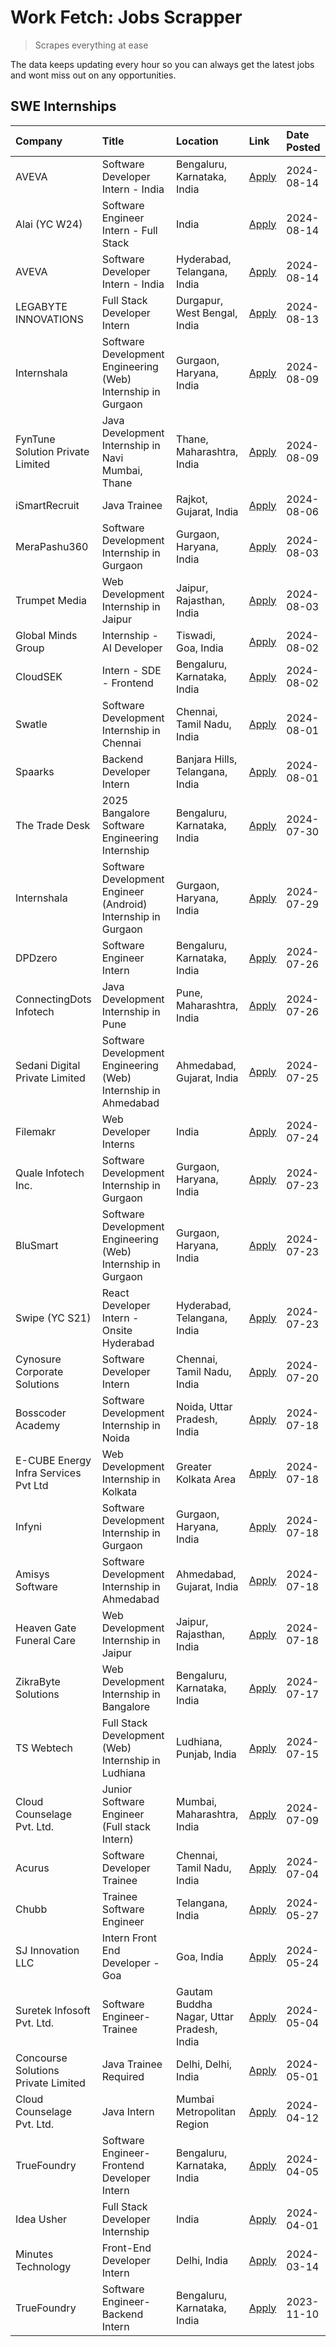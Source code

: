 # Work Fetch: Jobs Scrapper
> Scrapes everything at ease

The data keeps updating every hour so you can always get the latest jobs and wont miss out on any opportunities.

## SWE Internships
<!--START_SECTION:workfetch-->
| Company                              | Title                                                          | Location                                  | Link                                                                                                                                                                                                                                                                                               | Date Posted   |
|:-------------------------------------|:---------------------------------------------------------------|:------------------------------------------|:---------------------------------------------------------------------------------------------------------------------------------------------------------------------------------------------------------------------------------------------------------------------------------------------------|:--------------|
| AVEVA                                | Software Developer Intern - India                              | Bengaluru, Karnataka, India               | [Apply](https://in.linkedin.com/jobs/view/software-developer-intern-india-at-aveva-3998279987?position=27&pageNum=0&refId=%2BlM4sSvi%2BjX1EuJvqTgQ0w%3D%3D&trackingId=e7%2Fist2QHIzTHQH8hxjTMQ%3D%3D&trk=public_jobs_jserp-result_search-card)                                                     | 2024-08-14    |
| Alai (YC W24)                        | Software Engineer Intern - Full Stack                          | India                                     | [Apply](https://in.linkedin.com/jobs/view/software-engineer-intern-full-stack-at-alai-yc-w24-3999020617?position=46&pageNum=0&refId=%2BlM4sSvi%2BjX1EuJvqTgQ0w%3D%3D&trackingId=9OwX6C8dTFS%2BAUj60EUg%2BA%3D%3D&trk=public_jobs_jserp-result_search-card)                                         | 2024-08-14    |
| AVEVA                                | Software Developer Intern - India                              | Hyderabad, Telangana, India               | [Apply](https://in.linkedin.com/jobs/view/software-developer-intern-india-at-aveva-3998281598?position=58&pageNum=0&refId=%2BlM4sSvi%2BjX1EuJvqTgQ0w%3D%3D&trackingId=10geeWi97sejV6%2F8YL8F%2FA%3D%3D&trk=public_jobs_jserp-result_search-card)                                                   | 2024-08-14    |
| LEGABYTE INNOVATIONS                 | Full Stack Developer Intern                                    | Durgapur, West Bengal, India              | [Apply](https://in.linkedin.com/jobs/view/full-stack-developer-intern-at-legabyte-innovations-3999983087?position=57&pageNum=0&refId=%2BlM4sSvi%2BjX1EuJvqTgQ0w%3D%3D&trackingId=LL0KhyYuSf13jnUN0Xba5w%3D%3D&trk=public_jobs_jserp-result_search-card)                                            | 2024-08-13    |
| Internshala                          | Software Development Engineering (Web) Internship in Gurgaon   | Gurgaon, Haryana, India                   | [Apply](https://in.linkedin.com/jobs/view/software-development-engineering-web-internship-in-gurgaon-at-internshala-3997620471?position=2&pageNum=0&refId=%2BlM4sSvi%2BjX1EuJvqTgQ0w%3D%3D&trackingId=%2F8l2jYUEf9aJ3A2HjV8ohA%3D%3D&trk=public_jobs_jserp-result_search-card)                     | 2024-08-09    |
| FynTune Solution Private Limited     | Java Development Internship in Navi Mumbai, Thane              | Thane, Maharashtra, India                 | [Apply](https://in.linkedin.com/jobs/view/java-development-internship-in-navi-mumbai-thane-at-fyntune-solution-private-limited-3997619285?position=23&pageNum=0&refId=%2BlM4sSvi%2BjX1EuJvqTgQ0w%3D%3D&trackingId=%2F0DJGt8DvUhI5vYThwo7Qw%3D%3D&trk=public_jobs_jserp-result_search-card)         | 2024-08-09    |
| iSmartRecruit                        | Java Trainee                                                   | Rajkot, Gujarat, India                    | [Apply](https://in.linkedin.com/jobs/view/java-trainee-at-ismartrecruit-3992301825?position=51&pageNum=0&refId=%2BlM4sSvi%2BjX1EuJvqTgQ0w%3D%3D&trackingId=AYimPCk3oiEsjIc5qv0BOw%3D%3D&trk=public_jobs_jserp-result_search-card)                                                                  | 2024-08-06    |
| MeraPashu360                         | Software Development Internship in Gurgaon                     | Gurgaon, Haryana, India                   | [Apply](https://in.linkedin.com/jobs/view/software-development-internship-in-gurgaon-at-merapashu360-3992563331?position=14&pageNum=0&refId=%2BlM4sSvi%2BjX1EuJvqTgQ0w%3D%3D&trackingId=doUUWvw4khsZFb1xZZK7Xg%3D%3D&trk=public_jobs_jserp-result_search-card)                                     | 2024-08-03    |
| Trumpet Media                        | Web Development Internship in Jaipur                           | Jaipur, Rajasthan, India                  | [Apply](https://in.linkedin.com/jobs/view/web-development-internship-in-jaipur-at-trumpet-media-3992562628?position=41&pageNum=0&refId=%2BlM4sSvi%2BjX1EuJvqTgQ0w%3D%3D&trackingId=kc1lUxPxAXnLntOeoEih1Q%3D%3D&trk=public_jobs_jserp-result_search-card)                                          | 2024-08-03    |
| Global Minds Group                   | Internship - AI Developer                                      | Tiswadi, Goa, India                       | [Apply](https://in.linkedin.com/jobs/view/internship-ai-developer-at-global-minds-group-3991511404?position=24&pageNum=0&refId=%2BlM4sSvi%2BjX1EuJvqTgQ0w%3D%3D&trackingId=JUP%2F2xnC6fU88%2FiZD2SREQ%3D%3D&trk=public_jobs_jserp-result_search-card)                                              | 2024-08-02    |
| CloudSEK                             | Intern - SDE - Frontend                                        | Bengaluru, Karnataka, India               | [Apply](https://in.linkedin.com/jobs/view/intern-sde-frontend-at-cloudsek-3991574495?position=30&pageNum=0&refId=%2BlM4sSvi%2BjX1EuJvqTgQ0w%3D%3D&trackingId=hJv5V3GEJ7dXdPMP8Z6HLA%3D%3D&trk=public_jobs_jserp-result_search-card)                                                                | 2024-08-02    |
| Swatle                               | Software Development Internship in Chennai                     | Chennai, Tamil Nadu, India                | [Apply](https://in.linkedin.com/jobs/view/software-development-internship-in-chennai-at-swatle-3990246717?position=17&pageNum=0&refId=%2BlM4sSvi%2BjX1EuJvqTgQ0w%3D%3D&trackingId=d8cmSWTjS4%2BxjYq43PUIKQ%3D%3D&trk=public_jobs_jserp-result_search-card)                                         | 2024-08-01    |
| Spaarks                              | Backend Developer Intern                                       | Banjara Hills, Telangana, India           | [Apply](https://in.linkedin.com/jobs/view/backend-developer-intern-at-spaarks-3990226465?position=40&pageNum=0&refId=%2BlM4sSvi%2BjX1EuJvqTgQ0w%3D%3D&trackingId=FdILqmX94ZIkAuJl%2FNbzcA%3D%3D&trk=public_jobs_jserp-result_search-card)                                                          | 2024-08-01    |
| The Trade Desk                       | 2025 Bangalore Software Engineering Internship                 | Bengaluru, Karnataka, India               | [Apply](https://in.linkedin.com/jobs/view/2025-bangalore-software-engineering-internship-at-the-trade-desk-3987456531?position=5&pageNum=0&refId=%2BlM4sSvi%2BjX1EuJvqTgQ0w%3D%3D&trackingId=dt7FoTjN9o4MINuy6Xmrvg%3D%3D&trk=public_jobs_jserp-result_search-card)                                | 2024-07-30    |
| Internshala                          | Software Development Engineer (Android) Internship in Gurgaon  | Gurgaon, Haryana, India                   | [Apply](https://in.linkedin.com/jobs/view/software-development-engineer-android-internship-in-gurgaon-at-internshala-3987153031?position=48&pageNum=0&refId=%2BlM4sSvi%2BjX1EuJvqTgQ0w%3D%3D&trackingId=EBIaPIYYEajY274KlYRwvw%3D%3D&trk=public_jobs_jserp-result_search-card)                     | 2024-07-29    |
| DPDzero                              | Software Engineer Intern                                       | Bengaluru, Karnataka, India               | [Apply](https://in.linkedin.com/jobs/view/software-engineer-intern-at-dpdzero-3984918371?position=10&pageNum=0&refId=%2BlM4sSvi%2BjX1EuJvqTgQ0w%3D%3D&trackingId=eOx4%2F3MoFx2RBLCIS4%2F1sA%3D%3D&trk=public_jobs_jserp-result_search-card)                                                        | 2024-07-26    |
| ConnectingDots Infotech              | Java Development Internship in Pune                            | Pune, Maharashtra, India                  | [Apply](https://in.linkedin.com/jobs/view/java-development-internship-in-pune-at-connectingdots-infotech-3983314097?position=45&pageNum=0&refId=%2BlM4sSvi%2BjX1EuJvqTgQ0w%3D%3D&trackingId=W8bvksDZ6%2FQp87oHo%2BKHOQ%3D%3D&trk=public_jobs_jserp-result_search-card)                             | 2024-07-26    |
| Sedani Digital Private Limited       | Software Development Engineering (Web) Internship in Ahmedabad | Ahmedabad, Gujarat, India                 | [Apply](https://in.linkedin.com/jobs/view/software-development-engineering-web-internship-in-ahmedabad-at-sedani-digital-private-limited-3985017980?position=12&pageNum=0&refId=%2BlM4sSvi%2BjX1EuJvqTgQ0w%3D%3D&trackingId=xDo33IRRmVlwi2DtHDtfgw%3D%3D&trk=public_jobs_jserp-result_search-card) | 2024-07-25    |
| Filemakr                             | Web Developer Interns                                          | India                                     | [Apply](https://in.linkedin.com/jobs/view/web-developer-interns-at-filemakr-3981227003?position=52&pageNum=0&refId=%2BlM4sSvi%2BjX1EuJvqTgQ0w%3D%3D&trackingId=Bml16yK%2FD2YQ4RQVp5ohnQ%3D%3D&trk=public_jobs_jserp-result_search-card)                                                            | 2024-07-24    |
| Quale Infotech Inc.                  | Software Development Internship in Gurgaon                     | Gurgaon, Haryana, India                   | [Apply](https://in.linkedin.com/jobs/view/software-development-internship-in-gurgaon-at-quale-infotech-inc-3981372174?position=15&pageNum=0&refId=%2BlM4sSvi%2BjX1EuJvqTgQ0w%3D%3D&trackingId=99WCO%2Fs1tSEgoUnBY5ZHdQ%3D%3D&trk=public_jobs_jserp-result_search-card)                             | 2024-07-23    |
| BluSmart                             | Software Development Engineering (Web) Internship in Gurgaon   | Gurgaon, Haryana, India                   | [Apply](https://in.linkedin.com/jobs/view/software-development-engineering-web-internship-in-gurgaon-at-blusmart-3981371374?position=26&pageNum=0&refId=%2BlM4sSvi%2BjX1EuJvqTgQ0w%3D%3D&trackingId=dXwe%2FEaE1CMSDh41cF5ZLA%3D%3D&trk=public_jobs_jserp-result_search-card)                       | 2024-07-23    |
| Swipe (YC S21)                       | React Developer Intern - Onsite Hyderabad                      | Hyderabad, Telangana, India               | [Apply](https://in.linkedin.com/jobs/view/react-developer-intern-onsite-hyderabad-at-swipe-yc-s21-3981326010?position=47&pageNum=0&refId=%2BlM4sSvi%2BjX1EuJvqTgQ0w%3D%3D&trackingId=ZYRwuCB%2FLAQscZfG5aRERw%3D%3D&trk=public_jobs_jserp-result_search-card)                                      | 2024-07-23    |
| Cynosure Corporate Solutions         | Software Developer Intern                                      | Chennai, Tamil Nadu, India                | [Apply](https://in.linkedin.com/jobs/view/software-developer-intern-at-cynosure-corporate-solutions-3979445794?position=31&pageNum=0&refId=%2BlM4sSvi%2BjX1EuJvqTgQ0w%3D%3D&trackingId=wO0srJ%2Bu%2BuKfpoXVk%2BcU3Q%3D%3D&trk=public_jobs_jserp-result_search-card)                                | 2024-07-20    |
| Bosscoder Academy                    | Software Development Internship in Noida                       | Noida, Uttar Pradesh, India               | [Apply](https://in.linkedin.com/jobs/view/software-development-internship-in-noida-at-bosscoder-academy-3979668791?position=4&pageNum=0&refId=%2BlM4sSvi%2BjX1EuJvqTgQ0w%3D%3D&trackingId=9AJosctYelCOkjsv6eTNCA%3D%3D&trk=public_jobs_jserp-result_search-card)                                   | 2024-07-18    |
| E-CUBE Energy Infra Services Pvt Ltd | Web Development Internship in Kolkata                          | Greater Kolkata Area                      | [Apply](https://in.linkedin.com/jobs/view/web-development-internship-in-kolkata-at-e-cube-energy-infra-services-pvt-ltd-3979668815?position=7&pageNum=0&refId=%2BlM4sSvi%2BjX1EuJvqTgQ0w%3D%3D&trackingId=pMPLJqPl6VbxODLk5DT52Q%3D%3D&trk=public_jobs_jserp-result_search-card)                   | 2024-07-18    |
| Infyni                               | Software Development Internship in Gurgaon                     | Gurgaon, Haryana, India                   | [Apply](https://in.linkedin.com/jobs/view/software-development-internship-in-gurgaon-at-infyni-3979668846?position=19&pageNum=0&refId=%2BlM4sSvi%2BjX1EuJvqTgQ0w%3D%3D&trackingId=xx6peDJEGX%2FfWLAaXMtNOw%3D%3D&trk=public_jobs_jserp-result_search-card)                                         | 2024-07-18    |
| Amisys Software                      | Software Development Internship in Ahmedabad                   | Ahmedabad, Gujarat, India                 | [Apply](https://in.linkedin.com/jobs/view/software-development-internship-in-ahmedabad-at-amisys-software-3979670728?position=20&pageNum=0&refId=%2BlM4sSvi%2BjX1EuJvqTgQ0w%3D%3D&trackingId=Y3OIWZgAbObtvM2HHlPxPw%3D%3D&trk=public_jobs_jserp-result_search-card)                                | 2024-07-18    |
| Heaven Gate Funeral Care             | Web Development Internship in Jaipur                           | Jaipur, Rajasthan, India                  | [Apply](https://in.linkedin.com/jobs/view/web-development-internship-in-jaipur-at-heaven-gate-funeral-care-3979674387?position=59&pageNum=0&refId=%2BlM4sSvi%2BjX1EuJvqTgQ0w%3D%3D&trackingId=tWHr%2B%2Fxr2sfi%2FGcXjasnUQ%3D%3D&trk=public_jobs_jserp-result_search-card)                         | 2024-07-18    |
| ZikraByte Solutions                  | Web Development Internship in Bangalore                        | Bengaluru, Karnataka, India               | [Apply](https://in.linkedin.com/jobs/view/web-development-internship-in-bangalore-at-zikrabyte-solutions-3978596765?position=36&pageNum=0&refId=%2BlM4sSvi%2BjX1EuJvqTgQ0w%3D%3D&trackingId=GNui3kR5q93LEUiHRYPrLg%3D%3D&trk=public_jobs_jserp-result_search-card)                                 | 2024-07-17    |
| TS Webtech                           | Full Stack Development (Web) Internship in Ludhiana            | Ludhiana, Punjab, India                   | [Apply](https://in.linkedin.com/jobs/view/full-stack-development-web-internship-in-ludhiana-at-ts-webtech-3977022606?position=50&pageNum=0&refId=%2BlM4sSvi%2BjX1EuJvqTgQ0w%3D%3D&trackingId=mhmBw2eac1urYLFKhuKzUA%3D%3D&trk=public_jobs_jserp-result_search-card)                                | 2024-07-15    |
| Cloud Counselage Pvt. Ltd.           | Junior Software Engineer (Full stack Intern)                   | Mumbai, Maharashtra, India                | [Apply](https://in.linkedin.com/jobs/view/junior-software-engineer-full-stack-intern-at-cloud-counselage-pvt-ltd-3967725851?position=22&pageNum=0&refId=%2BlM4sSvi%2BjX1EuJvqTgQ0w%3D%3D&trackingId=vxbaJM9dsZJzhoLuNGTIhw%3D%3D&trk=public_jobs_jserp-result_search-card)                         | 2024-07-09    |
| Acurus                               | Software Developer Trainee                                     | Chennai, Tamil Nadu, India                | [Apply](https://in.linkedin.com/jobs/view/software-developer-trainee-at-acurus-3966912781?position=38&pageNum=0&refId=%2BlM4sSvi%2BjX1EuJvqTgQ0w%3D%3D&trackingId=%2BJucaBozAJoJOzSnigBpDg%3D%3D&trk=public_jobs_jserp-result_search-card)                                                         | 2024-07-04    |
| Chubb                                | Trainee Software Engineer                                      | Telangana, India                          | [Apply](https://in.linkedin.com/jobs/view/trainee-software-engineer-at-chubb-3955950075?position=37&pageNum=0&refId=%2BlM4sSvi%2BjX1EuJvqTgQ0w%3D%3D&trackingId=NqzvZoS1D3JWk%2F5XHpZclg%3D%3D&trk=public_jobs_jserp-result_search-card)                                                           | 2024-05-27    |
| SJ Innovation LLC                    | Intern Front End Developer - Goa                               | Goa, India                                | [Apply](https://in.linkedin.com/jobs/view/intern-front-end-developer-goa-at-sj-innovation-llc-3931678611?position=16&pageNum=0&refId=%2BlM4sSvi%2BjX1EuJvqTgQ0w%3D%3D&trackingId=EGmivzsWfiuMXvIZO5A9gw%3D%3D&trk=public_jobs_jserp-result_search-card)                                            | 2024-05-24    |
| Suretek Infosoft Pvt. Ltd.           | Software Engineer-Trainee                                      | Gautam Buddha Nagar, Uttar Pradesh, India | [Apply](https://in.linkedin.com/jobs/view/software-engineer-trainee-at-suretek-infosoft-pvt-ltd-3916999948?position=42&pageNum=0&refId=%2BlM4sSvi%2BjX1EuJvqTgQ0w%3D%3D&trackingId=ZXa4GUnWU0Jf3pFTp0rA4w%3D%3D&trk=public_jobs_jserp-result_search-card)                                          | 2024-05-04    |
| Concourse Solutions Private Limited  | Java Trainee Required                                          | Delhi, Delhi, India                       | [Apply](https://in.linkedin.com/jobs/view/java-trainee-required-at-concourse-solutions-private-limited-3912869388?position=9&pageNum=0&refId=%2BlM4sSvi%2BjX1EuJvqTgQ0w%3D%3D&trackingId=W%2Bw3lrkaLgz%2FsXHSV7WsxQ%3D%3D&trk=public_jobs_jserp-result_search-card)                                | 2024-05-01    |
| Cloud Counselage Pvt. Ltd.           | Java Intern                                                    | Mumbai Metropolitan Region                | [Apply](https://in.linkedin.com/jobs/view/java-intern-at-cloud-counselage-pvt-ltd-3896025667?position=56&pageNum=0&refId=%2BlM4sSvi%2BjX1EuJvqTgQ0w%3D%3D&trackingId=dNsxb01Qr5iGL0XE9DIy4Q%3D%3D&trk=public_jobs_jserp-result_search-card)                                                        | 2024-04-12    |
| TrueFoundry                          | Software Engineer- Frontend Developer Intern                   | Bengaluru, Karnataka, India               | [Apply](https://in.linkedin.com/jobs/view/software-engineer-frontend-developer-intern-at-truefoundry-3887320206?position=34&pageNum=0&refId=%2BlM4sSvi%2BjX1EuJvqTgQ0w%3D%3D&trackingId=2A5dD3TuxkyBsK1AMgW8vg%3D%3D&trk=public_jobs_jserp-result_search-card)                                     | 2024-04-05    |
| Idea Usher                           | Full Stack Developer Internship                                | India                                     | [Apply](https://in.linkedin.com/jobs/view/full-stack-developer-internship-at-idea-usher-3879565540?position=35&pageNum=0&refId=%2BlM4sSvi%2BjX1EuJvqTgQ0w%3D%3D&trackingId=KyUZ%2Bc5UYfxTQa9YN7URsA%3D%3D&trk=public_jobs_jserp-result_search-card)                                                | 2024-04-01    |
| Minutes Technology                   | Front-End Developer Intern                                     | Delhi, India                              | [Apply](https://in.linkedin.com/jobs/view/front-end-developer-intern-at-minutes-technology-3853712549?position=28&pageNum=0&refId=%2BlM4sSvi%2BjX1EuJvqTgQ0w%3D%3D&trackingId=SvBWxl6w8Mvfii8WCSIykw%3D%3D&trk=public_jobs_jserp-result_search-card)                                               | 2024-03-14    |
| TrueFoundry                          | Software Engineer-Backend Intern                               | Bengaluru, Karnataka, India               | [Apply](https://in.linkedin.com/jobs/view/software-engineer-backend-intern-at-truefoundry-3779508170?position=60&pageNum=0&refId=%2BlM4sSvi%2BjX1EuJvqTgQ0w%3D%3D&trackingId=aJdml%2BzZtlf6atc6Ni6ffA%3D%3D&trk=public_jobs_jserp-result_search-card)                                              | 2023-11-10    |
<!--END_SECTION:workfetch-->
